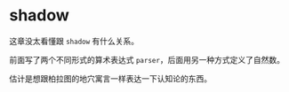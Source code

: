 # shadow

这章没太看懂跟 `shadow` 有什么关系。

前面写了两个不同形式的算术表达式 `parser`，后面用另一种方式定义了自然数。

估计是想跟柏拉图的地穴寓言一样表达一下认知论的东西。
